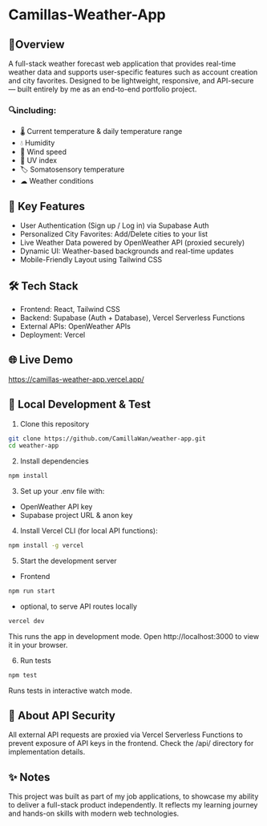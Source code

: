 # Camillas-Weather-App

## 🌟Overview

A full-stack weather forecast web application that provides real-time weather data and supports user-specific features such as account creation and city favorites.
Designed to be lightweight, responsive, and API-secure — built entirely by me as an end-to-end portfolio project.

### 🔍including:

- 🌡 Current temperature & daily temperature range
- 💧 Humidity
- 💨 Wind speed
- 🔆 UV index
- 🏷 Somatosensory temperature
- ☁ Weather conditions

## 🚀 Key Features

- User Authentication (Sign up / Log in) via Supabase Auth
- Personalized City Favorites: Add/Delete cities to your list
- Live Weather Data powered by OpenWeather API (proxied securely)
- Dynamic UI: Weather-based backgrounds and real-time updates
- Mobile-Friendly Layout using Tailwind CSS

## 🛠 Tech Stack

- Frontend: React, Tailwind CSS
- Backend: Supabase (Auth + Database), Vercel Serverless Functions
- External APIs: OpenWeather APIs
- Deployment: Vercel

## 🌐 Live Demo

https://camillas-weather-app.vercel.app/

## 🔧 Local Development & Test

1. Clone this repository

```bash
git clone https://github.com/CamillaWan/weather-app.git
cd weather-app
```

2. Install dependencies

```bash
npm install
```

3. Set up your .env file with:

- OpenWeather API key
- Supabase project URL & anon key

4. Install Vercel CLI (for local API functions):

```bash
npm install -g vercel
```

5. Start the development server

- Frontend

```bash
npm run start
```

- optional, to serve API routes locally

```bash
vercel dev
```

This runs the app in development mode. Open http://localhost:3000 to view it in your browser.

6. Run tests

```bash
npm test
```

Runs tests in interactive watch mode.

## 🔐 About API Security

All external API requests are proxied via Vercel Serverless Functions to prevent exposure of API keys in the frontend. Check the /api/ directory for implementation details.

## ✨ Notes

This project was built as part of my job applications, to showcase my ability to deliver a full-stack product independently.
It reflects my learning journey and hands-on skills with modern web technologies.

